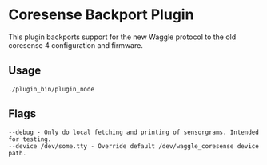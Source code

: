 <!--
waggle_topic=/plugins_and_code
-->

# Coresense Backport Plugin

This plugin backports support for the new Waggle protocol to the old coresense 4
configuration and firmware.

## Usage

```
./plugin_bin/plugin_node
```

## Flags

```
--debug - Only do local fetching and printing of sensorgrams. Intended for testing.
--device /dev/some.tty - Override default /dev/waggle_coresense device path.
```
